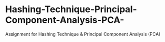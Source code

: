 # Hashing-Technique-Principal-Component-Analysis-PCA-
Assignment for Hashing Technique &amp; Principal Component Analysis (PCA)

